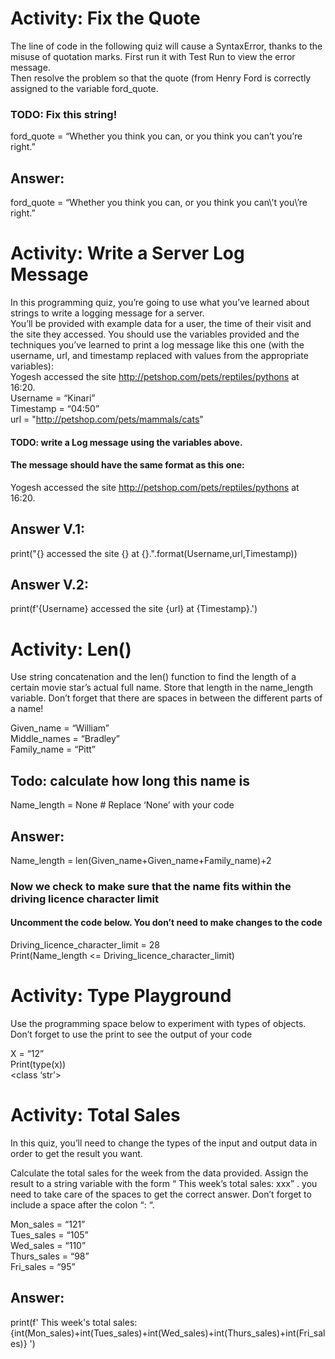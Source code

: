 # Activity:  Fix the Quote  

The line of code in the following quiz will cause a SyntaxError, thanks to the misuse of quotation marks.  First run it with Test Run to view the error message.  
Then resolve the problem so that the quote (from Henry Ford is correctly assigned to the variable ford_quote.  

### TODO: Fix this string!  

ford_quote = “Whether you think you can, or you think you can’t you’re right.”  

 ## Answer:  
 ford_quote = “Whether you think you can, or you think you can\’t you\’re right.”  

# Activity:  Write a Server Log Message
In this programming quiz, you’re going to use what you’ve learned about strings to write a logging message for a server.  
You’ll be provided with example data for a user, the time of their visit and the site they accessed. 
You should use the variables provided and the techniques you’ve learned to print a log message like this one (with the username, url, and timestamp 
replaced with values from the appropriate variables):  
Yogesh accessed the site http://petshop.com/pets/reptiles/pythons at 16:20.  
Username = “Kinari”  
Timestamp = “04:50”  
url = "http://petshop.com/pets/mammals/cats"     
#### TODO: write a Log message using the variables above.  
#### The message should have the same format as this one:  
Yogesh accessed the site http://petshop.com/pets/reptiles/pythons at 16:20.  
## Answer V.1:   
print("{} accessed the site {} at {}.".format(Username,url,Timestamp))  
## Answer V.2:   
print(f'{Username} accessed the site {url} at {Timestamp}.')   

# Activity:  Len()  

Use string concatenation and the len() function to find the length of a certain movie star’s actual full name.  Store that length in the name_length variable. Don’t forget that there are spaces in between the different parts of a name!  

Given_name = “William”  
Middle_names = “Bradley”  
Family_name = “Pitt”  

## Todo: calculate how long this name is  
Name_length = None  # Replace ‘None’ with your code  
## Answer:  
Name_length = len(Given_name+Given_name+Family_name)+2  

### Now we check to make sure that the name fits within the driving licence character limit  

#### Uncomment the code below.  You don’t need to make changes to the code  

Driving_licence_character_limit = 28  
Print(Name_length <= Driving_licence_character_limit)  

# Activity:  Type Playground  
Use the programming space below to experiment with types of objects. Don’t forget to use the print to see the output of your code  

X = “12”  
Print(type(x))  
<class ‘str’>

# Activity: Total Sales  
In this quiz, you’ll need  to change the types of the input and output data in order to get the result you want.  

Calculate the total sales for the week from the data provided. Assign the result to a string variable with the form “ This week’s total sales: xxx” . you need to take care of the spaces to get the correct answer. Don’t forget  to include a space after the colon “: “.  

Mon_sales = “121”  
Tues_sales = “105”  
Wed_sales = “110”  
Thurs_sales = “98”  
Fri_sales = “95”  
## Answer:  
print(f' This week\'s total sales: {int(Mon_sales)+int(Tues_sales)+int(Wed_sales)+int(Thurs_sales)+int(Fri_sales)} ')  
